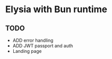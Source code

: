 # Elysia with Bun runtime

## TODO

- ADD error handling
- ADD JWT passport and auth
- Landing page
